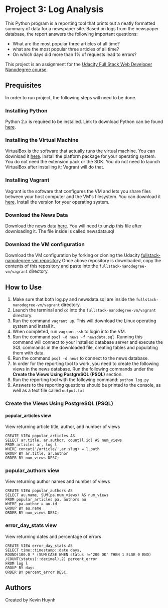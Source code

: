 # Project 3: Log Analysis
This Python program is a reporting tool that prints out a neatly formatted summary of data for a newspaper site. Based on logs from the newspaper database, the report answers the following important questions:
- What are the most popular three articles of all time?
- what are the most popular three articles of all time?
- On which days did more than 1% of requests lead to errors?

This project is an assignment for the [Udacity Full Stack Web Developer Nanodegree course](https://www.udacity.com/course/full-stack-web-developer-nanodegree--nd004). 
## Prequisites
In order to run project, the following steps will need to be done.
### Installing Python
Python 2.x is required to be installed. Link to download Python can be found [here](https://www.python.org/downloads/).
### Installing the Virtual Machine
VirtualBox is the software that actually runs the virtual machine. You can download it [here](https://www.virtualbox.org/wiki/Download_Old_Builds_5_1). Install the platform package for your operating system. You do not need the extension pack or the SDK. You do not need to launch VirtualBox after installing it; Vagrant will do that.
### Installing Vagrant
Vagrant is the software that configures the VM and lets you share files between your host computer and the VM's filesystem. You can download it [here](https://www.vagrantup.com/downloads.html). Install the version for your operating system.
### Download the News Data
Download the news data [here](https://d17h27t6h515a5.cloudfront.net/topher/2016/August/57b5f748_newsdata/newsdata.zip). You will need to unzip this file after downloading it. The file inside is called newsdata.sql
### Download the VM configuration
Download the VM configuration by forking or cloning the Udacity [fullstack-nanodegree-vm repository](https://github.com/udacity/fullstack-nanodegree-vm)
Once above repository is downloaded, copy the contents of this repository and paste into
the ```fullstack-nanodegree-vm/vagrant``` directory. 
## How to Use
1. Make sure that both log.py and newsdata.sql are inside the ```fullstack-nanodegree-vm/vagrant``` directory.
2. Launch the terminal and ```cd``` into the ```fullstack-nanodegree-vm/vagrant``` directory.
3. Run the command ```vagrant up```. This will download the Linux operating system and install it.
4. When completed, run ```vagrant ssh``` to login into the VM.
5. Run the command ```psql -d news -f newsdata.sql```. Running this command will connect to your installed database server and execute the SQL commands in the downloaded file, creating tables and populating them with data.
6. Run the command ```psql -d news``` to connect to the news database. 
7. In order for the reporting tool to work, you need to create the following views in the news database. Run the following commands under the **Create the Views Using PostgreSQL (PSQL)** section.
8. Run the reporting tool with the following command: ```python log.py```
9. Answers to the reporting questions should be printed to the console, as well as a text file called ```output.txt```
### Create the Views Using PostgreSQL (PSQL)
#### popular_articles view
View returning article title, author, and number of views
```
CREATE VIEW popular_articles AS
SELECT ar.title, ar.author, count(l.id) AS num_views
FROM articles ar, log l
WHERE concat('/article/',ar.slug) = l.path
GROUP BY ar.title, ar.author
ORDER BY num_views DESC;
```
### popular_authors view
View returning author names and number of views
```
CREATE VIEW popular_authors AS
SELECT au.name, SUM(pa.num_views) AS num_views
FROM popular_articles pa, authors au
WHERE pa.author = au.id
GROUP BY au.name
ORDER BY num_views DESC;
```
### error_day_stats view
View returning dates and percentage of errors
```
CREATE VIEW error_day_stats AS
SELECT time::timestamp::date days,
ROUND(100.0 * (SUM(CASE WHEN status !='200 OK' THEN 1 ELSE 0 END) /COUNT(status)::decimal),2) percent_error
FROM log l
GROUP BY days
ORDER BY percent_error DESC;
```
## Authors
Created by Kevin Huynh
